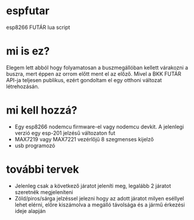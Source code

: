# espfutar
esp8266 FUTÁR lua script

# mi is ez?
Elegem lett abból hogy folyamatosan a buszmegállóban kellett várakozni a buszra, mert éppen az orrom előtt ment el az előző.
Mivel a BKK FUTÁR API-ja teljesen publikus, ezért gondoltam el egy otthoni változat létrehozásán.

# mi kell hozzá?
 * Egy esp8266 nodemcu firmware-el vagy nodemcu devkit. A jelenlegi verzió egy esp-201 jelzésű változaton fut
 * MAX7219 vagy MAX7221 vezérlőjű 8 szegmenses kijelző
 * usb programozó

# további tervek
 * Jelenleg csak a következő járatot jeleníti meg, legalább 2 járatot szeretnék megjeleníteni
 * Zöld/piros/sárga jelzéssel jelezni hogy az adott járatot milyen eséllyel lehet elérni, előre kiszámolva a megálló távolsága és a jármű érkezési ideje alapján
 
